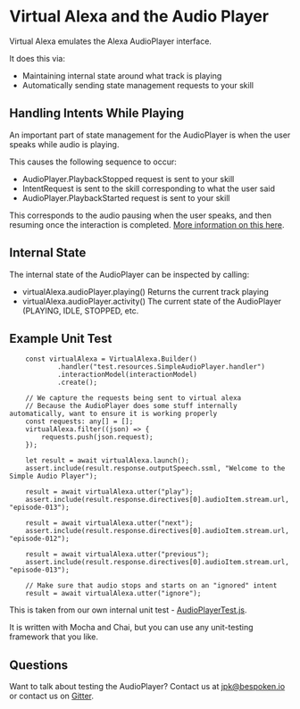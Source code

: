 # Virtual Alexa and the Audio Player
Virtual Alexa emulates the Alexa AudioPlayer interface.

It does this via:
* Maintaining internal state around what track is playing
* Automatically sending state management requests to your skill

## Handling Intents While Playing
An important part of state management for the AudioPlayer is when the user speaks while audio is playing.

This causes the following sequence to occur:
* AudioPlayer.PlaybackStopped request is sent to your skill
* IntentRequest is sent to the skill corresponding to what the user said
* AudioPlayer.PlaybackStarted request is sent to your skill

This corresponds to the audio pausing when the user speaks, and then resuming once the interaction is completed.
[More information on this here](https://developer.amazon.com/docs/custom-skills/audioplayer-interface-reference.html#playbackstopped).

## Internal State
The internal state of the AudioPlayer can be inspected by calling:
* virtualAlexa.audioPlayer.playing()
Returns the current track playing
* virtualAlexa.audioPlayer.activity()
The current state of the AudioPlayer (PLAYING, IDLE, STOPPED, etc.

## Example Unit Test
```
    const virtualAlexa = VirtualAlexa.Builder()
            .handler("test.resources.SimpleAudioPlayer.handler")
            .interactionModel(interactionModel)
            .create();

    // We capture the requests being sent to virtual alexa
    // Because the AudioPlayer does some stuff internally automatically, want to ensure it is working properly
    const requests: any[] = [];
    virtualAlexa.filter((json) => {
        requests.push(json.request);
    });

    let result = await virtualAlexa.launch();
    assert.include(result.response.outputSpeech.ssml, "Welcome to the Simple Audio Player");

    result = await virtualAlexa.utter("play");
    assert.include(result.response.directives[0].audioItem.stream.url, "episode-013");

    result = await virtualAlexa.utter("next");
    assert.include(result.response.directives[0].audioItem.stream.url, "episode-012");

    result = await virtualAlexa.utter("previous");
    assert.include(result.response.directives[0].audioItem.stream.url, "episode-013");

    // Make sure that audio stops and starts on an "ignored" intent
    result = await virtualAlexa.utter("ignore");

```
This is taken from our own internal unit test - [AudioPlayerTest.js](https://github.com/bespoken/virtual-alexa/test/resources/AudioPlayerTest.js).

It is written with Mocha and Chai, but you can use any unit-testing framework that you like.

## Questions
Want to talk about testing the AudioPlayer? Contact us at [jpk@bespoken.io](mailto:jpk@bespoken.io)
or contact us on [Gitter](https://gitter.im/bespoken/virtual-alexa).